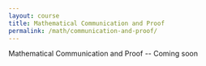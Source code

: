 ```yaml
---
layout: course
title: Mathematical Communication and Proof
permalink: /math/communication-and-proof/
---
```


Mathematical Communication and Proof -- Coming soon
